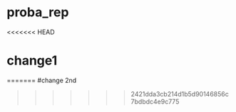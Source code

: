 # proba_rep
<<<<<<< HEAD
# change1
=======
#change 2nd
>>>>>>> 2421dda3cb214d1b5d90146856c7bdbdc4e9c775
